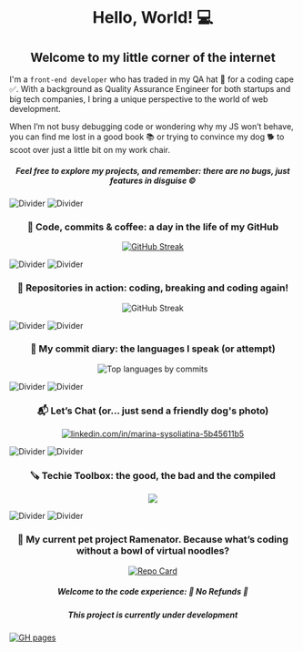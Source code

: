 
<h1 align="center">Hello, World! 💻</h1>

<h2 align="center">Welcome to my little corner of the internet</h2>

I'm a `front-end developer` who has traded in my QA hat 🚫 for a coding cape ✅. With a background as Quality Assurance Engineer for both startups and big tech companies, I bring a unique perspective to the world of web development.

When I’m not busy debugging code or wondering why my JS won’t behave, you can find me lost in a good book 📚 or trying to convince my dog 🐕 to scoot over just a little bit on my work chair.

<h5 align="center"> Feel free to explore my projects, and remember: there are no bugs, just features in disguise ©️</h5>
 
![Divider](https://via.placeholder.com/1000x3/CCE5FF/FFFFFF?text=)
![Divider](https://via.placeholder.com/1000x1/CCE5FF/FFFFFF?text=)

<h3 align="center">🧩 Code, commits & coffee: a day in the life of my GitHub</h3>

<p align="center">
  <a href="https://git.io/streak-stats">
    <img src="https://streak-stats.demolab.com?user=stereogamm&theme=github-light&hide_border=true&border_radius=8.8&card_width=477&background=90%2CFFFFFF%2C0074FF&ring=949EEB&fire=FFC16B&currStreakNum=EBAFA4&sideNums=EB9E6E&stroke=EBEBEB" alt="GitHub Streak" />
  </a>
</p>


![Divider](https://via.placeholder.com/1000x3/D4CCFF/FFFFFF?text=+)
![Divider](https://via.placeholder.com/1000x1/D4CCFF/FFFFFF?text=+)

<h3 align="center">🧩 Repositories in action: coding, breaking and coding again!</h3>
<p align="center">
 <a>
  <img src="https://github-readme-stats.vercel.app/api/top-langs/?username=stereogamm&layout=compact&theme=github_light&langs_count=12&custom_title=Top%20Languages%20by%20my%20repo" alt="GitHub Streak"/>
 </a>
</p>

![Divider](https://via.placeholder.com/1000x3/DFC4FF/FFFFFF?text=+)
![Divider](https://via.placeholder.com/1000x1/DFC4FF/FFFFFF?text=+)

<h3 align="center">🧩 My сommit diary: the languages I speak (or attempt)</h3>
<p align="center">
 <a>
  <img src="https://github-readme-stats.vercel.app/api/top-langs/?username=stereogamm&layout=compact&theme=github_light&hide=css,scss,html,mdx,shell&&custom_title=Top%20Languages%20by%20commits" alt="Top languages by commits"/>
 </a>
</p>

![Divider](https://via.placeholder.com/1000x3/F2C6E3/FFFFFF?text=+)
![Divider](https://via.placeholder.com/1000x1/F2C6E3/FFFFFF?text=+)

<h3 align="center">📬 Let’s Chat (or... just send a friendly dog's photo)</h3>
<p align="center">
<a href="https://linkedin.com/in/marina-sysoliatina-5b45611b5" target="blank"><img align="center" src="https://skillicons.dev/icons?i=linkedin&theme=light" alt="linkedin.com/in/marina-sysoliatina-5b45611b5"/></a>
</p>

![Divider](https://via.placeholder.com/1000x3/FFD1C2/FFFFFF?text=+)
![Divider](https://via.placeholder.com/1000x1/FFD1C2/FFFFFF?text=+)

<h3 align="center">🪚 Techie Toolbox: the good, the bad and the compiled</h3>

<p align="center">
  <a href="https://skillicons.dev">
    <img src="https://skillicons.dev/icons?i=html,htmx,css,js,ts,webpack,yarn,react,redux,jest,git,sass,jquery,figma,babel,cypress,docker,github,grafana,elasticsearch,npm,postman&theme=light&perline=11" />
  </a>
</p>

![Divider](https://via.placeholder.com/1000x2/FFE6B3/FFFFFF?text=+)
![Divider](https://via.placeholder.com/1000x1/FFE6B3/FFFFFF?text=+)

<h3 align="center">🦥 My current pet project Ramenator. Because what’s coding without a bowl of virtual noodles?</h3>

<p align="center">
  <a href="https://github.com/stereogamm/web-shop">
    <img src="https://github-readme-stats.vercel.app/api/pin/?username=stereogamm&repo=web-shop&theme=ambient_gradient&show_owner=true&hide=issues" alt="Repo Card" />
  </a>
</p>

<h5 align="center">Welcome to the code experience: 🚫 No Refunds 🚫</h5>
<h5 align="center">This project is currently under development</h5>

[![GH pages](https://img.shields.io/badge/GitHub-Pages-c051c1?style=for-the-badge&logo=github)]( https://stereogamm.github.io/web-shop/ ) 



